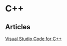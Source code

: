 # C++

## Articles

[Visual Studio Code for C++](https://pspdfkit.com/blog/2019/visual-studio-code-for-cpp/)
